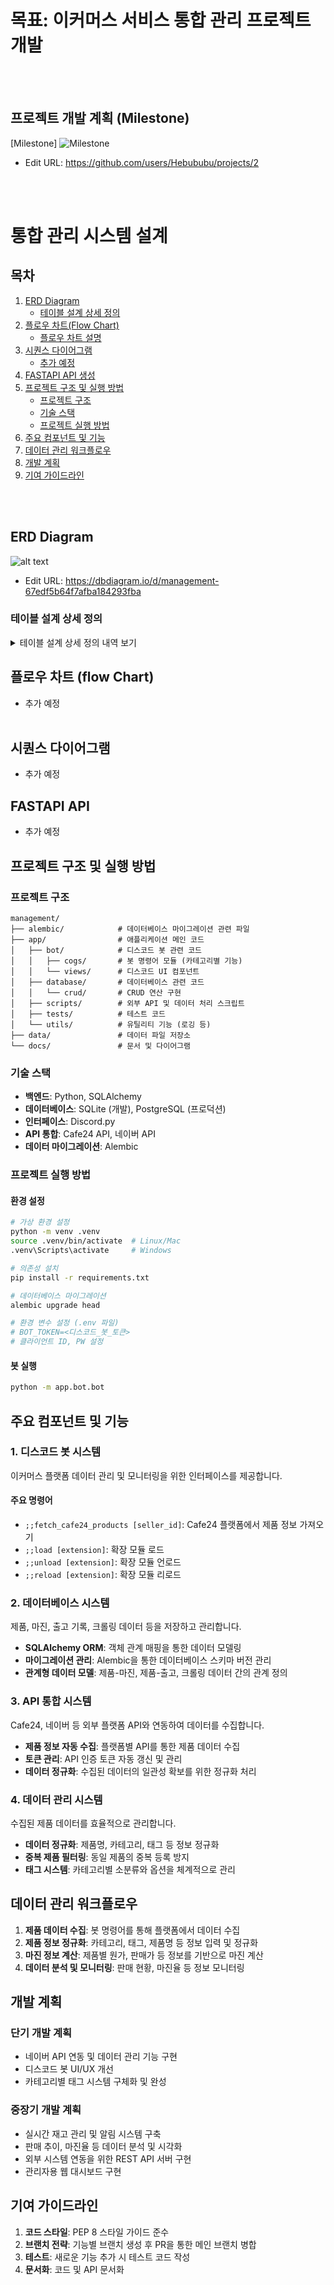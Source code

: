 # 목표: 이커머스 서비스 통합 관리 프로젝트 개발
<br/><br/>

## 프로젝트 개발 계획 (Milestone)

[Milestone]
![Milestone](</docs/MILESTONE.png>)
- Edit URL: https://github.com/users/Hebububu/projects/2

<br/><br/>

# 통합 관리 시스템 설계
## 목차

1. [ERD Diagram](#erd-diagram)
    - [테이블 설계 상세 정의](#테이블-설계-상세-정의)
2. [플로우 차트(Flow Chart)](#플로우-차트-flow-chart)
    - [플로우 차트 설명](#플로우-차트-설명)
3. [시퀀스 다이어그램](#시퀀스-다이어그램)
    - [추가 예정](#추가-예정)
4. [FASTAPI API 생성](#FASTAPI-API)
5. [프로젝트 구조 및 실행 방법](#프로젝트-구조-및-실행-방법)
    - [프로젝트 구조](#프로젝트-구조)
    - [기술 스택](#기술-스택)
    - [프로젝트 실행 방법](#프로젝트-실행-방법)
6. [주요 컴포넌트 및 기능](#주요-컴포넌트-및-기능)
7. [데이터 관리 워크플로우](#데이터-관리-워크플로우)
8. [개발 계획](#개발-계획)
9. [기여 가이드라인](#기여-가이드라인)

<br/><br/>

## ERD Diagram
![alt text](</docs/ERD3.png>)
- Edit URL: https://dbdiagram.io/d/management-67edf5b64f7afba184293fba

### 테이블 설계 상세 정의

<details>
<summary>테이블 설계 상세 정의 내역 보기</summary>

```sql
-- 제품 테이블: 다양한 플랫폼(Cafe24, 네이버 등)에서 수집된 제품 데이터 저장
Table product {
  id integer [pk, increment]           -- 고유 식별자 (자동 증가)
  platform string [not null]           -- 플랫폼명 (카페24, 네이버 등)
  seller_id string [not null]          -- 판매자 ID
  product_id integer [not null]        -- 플랫폼별 제품 ID
  category string                      -- 제품 카테고리 (액상, 기기, 무화기 등)
  company string                       -- 제조사/공급사
  sale_name string [not null]          -- 플랫폼에 표시되는 판매명
  product_name string                  -- 관리제품명 (정규화된 실제 제품명)
  tags string                          -- 소분류 및 옵션 태그 (파이프로 구분)
  data json [not null]                 -- 플랫폼별 원본 제품 데이터 (JSON)
  created_at datetime [not null]       -- 생성 시간
  updated_at datetime [not null]       -- 업데이트 시간

  indexes {
    (platform, seller_id, company, category, product_name, tags) [unique, name: 'uq_product']
  }
}

-- 마진 테이블: 제품의 가격, 원가, 마진 정보 저장
Table margin {
  id integer [pk, increment]           -- 고유 식별자 (자동 증가)
  platform string [not null]           -- 플랫폼명 (product 테이블 참조)
  seller_id string [not null]          -- 판매자 ID (product 테이블 참조)
  company string [not null]            -- 제조사/공급사 (product 테이블 참조)
  product_name string [not null]       -- 관리제품명 (product 테이블 참조)
  price integer [not null]             -- 판매가
  cost integer [not null]              -- 원가
  marketplace_charge float [not null]  -- 마켓플레이스 수수료율
  margin integer [not null]            -- 마진 (판매가 - 원가 - 수수료 등)
  margin_rate integer [not null]       -- 마진율 (%)
  gift integer [not null]              -- 사은품 비용
  delivery_fee integer [not null]      -- 배송비
  post_fee integer [not null]          -- 발송비
  category string [not null]           -- 관리용 카테고리
  created_at datetime [not null]       -- 생성 시간
  updated_at datetime [not null]       -- 업데이트 시간

  indexes {
    (platform, seller_id, company, product_name, category) [name: 'fk_margin_product']
  }
}

-- 사용자 테이블: 시스템 사용자 정보 저장
Table user {
  id integer [pk, increment]           -- 고유 식별자 (자동 증가)
  name string [not null]               -- 사용자 이름
  email string [not null]              -- 이메일 주소
  created_at datetime [not null]       -- 계정 생성 시간
  updated_at datetime [not null]       -- 계정 업데이트 시간
}

-- 로그 테이블: 사용자 활동 및 시스템 이벤트 로그 저장
Table log {
  id integer [pk, increment]           -- 고유 식별자 (자동 증가)
  user_id integer [not null]           -- 사용자 ID (user 테이블 참조)
  type string [not null]               -- 로그 유형 (정보, 경고, 오류 등)
  source string [not null]             -- 로그 소스
  message string [not null]            -- 로그 메시지
  ip_address string [not null]         -- 클라이언트 IP 주소
  created_at datetime [not null]       -- 로그 생성 시간
}

-- 출고 테이블: 제품 출고 정보 저장
Table ob {
  id integer [pk, increment]           -- 고유 식별자 (자동 증가)
  history_id integer [not null]        -- 출고 기록 ID (ob_history 테이블 참조)
  created_at datetime [not null]       -- 출고 시간
}

-- 출고 기록 테이블: 출고 이력 상세 정보 저장
Table ob_history {
  id integer [pk, increment]           -- 고유 식별자 (자동 증가)
  platform string [not null]           -- 출고 플랫폼
  seller_id string [not null]          -- 판매자 ID
  product_id string [not null]         -- 제품 ID
  compnay string [not null]            -- 제조사/공급사 (오타: company로 수정 필요)
  product_name string [not null]       -- 제품명
  price integer [not null]             -- 판매가
  category string [not null]           -- 제품 카테고리
  amount integer [not null]            -- 출고 수량
  created_at datetime [not null]       -- 기록 생성 시간
}

-- 크롤링 데이터 테이블: 외부 사이트에서 크롤링한 제품 정보 저장
Table crawled_data {
  id integer [pk, increment]           -- 고유 식별자 (자동 증가)
  product_name string [not null]       -- 제품명 (product 테이블의 product_name과 연계)
  title string [not null]              -- 크롤링한 제품 제목
  url string [not null]                -- 제품 URL
  price integer [not null]             -- 판매가
  discount_price integer               -- 할인가
  created_at datetime [not null]       -- 생성 시간
  updated_at datetime [not null]       -- 업데이트 시간
}

-- 크롤링 쿠폰 데이터 테이블: 크롤링한 제품의 쿠폰 정보 저장
Table crawled_data_coupon {
  id integer [pk, increment]           -- 고유 식별자 (자동 증가)
  crawled_data_id integer [not null]   -- 크롤링 데이터 ID (crawled_data 테이블 참조)
  is_available boolean [not null]      -- 쿠폰 사용 가능 여부
  description string                   -- 쿠폰 설명
  discount_price integer [not null]    -- 쿠폰 할인액
}

-- 크롤링 배송 데이터 테이블: 크롤링한 제품의 배송 정보 저장
Table crawled_data_shipping {
  id integer [pk, increment]           -- 고유 식별자 (자동 증가) 
  crawled_data_id integer [not null]   -- 크롤링 데이터 ID (crawled_data 테이블 참조)
  fee integer [not null]               -- 배송비
  company string [not null]            -- 배송 회사
  condition string [not null]          -- 배송 조건
  free_condition_amount integer [not null] -- 무료 배송 조건 금액
  jeju_fee integer [not null]          -- 제주 추가 배송비
  island_fee integer [not null]        -- 도서산간 추가 배송비
}

-- 크롤링 포인트 데이터 테이블: 크롤링한 제품의 포인트/리뷰 정보 저장
Table crawled_data_point {
  id integer [pk, increment]           -- 고유 식별자 (자동 증가)
  crawled_data_id integer [not null]   -- 크롤링 데이터 ID (crawled_data 테이블 참조)
  text_point integer [not null]        -- 텍스트 리뷰 포인트
  photo_point integer [not null]       -- 포토 리뷰 포인트
  month_text_point integer [not null]  -- 이달의 텍스트 리뷰 포인트
  month_photo_point integer [not null] -- 이달의 포토 리뷰 포인트
  notification_point integer [not null] -- 구매확정 포인트
}

-- 관계 정의
Ref: "product"."id" < "margin"."id"
Ref: "user"."id" < "log"."user_id"
Ref: "ob_history"."id" < "ob"."history_id"
Ref: "crawled_data"."id" < "crawled_data_coupon"."crawled_data_id"
Ref: "crawled_data"."id" < "crawled_data_shipping"."crawled_data_id"
Ref: "crawled_data"."id" < "crawled_data_point"."crawled_data_id"

-- 복합 외래 키 제약 조건
Ref: (product.platform, product.seller_id, product.company, product.product_name, product.category) < (margin.platform, margin.seller_id, margin.company, margin.product_name, margin.category)
```

</details>

## 플로우 차트 (flow Chart)
- 추가 예정
<br/><br/>

## 시퀀스 다이어그램
- 추가 예정

## FASTAPI API
- 추가 예정

## 프로젝트 구조 및 실행 방법

### 프로젝트 구조

```
management/
├── alembic/            # 데이터베이스 마이그레이션 관련 파일
├── app/                # 애플리케이션 메인 코드
│   ├── bot/            # 디스코드 봇 관련 코드
│   │   ├── cogs/       # 봇 명령어 모듈 (카테고리별 기능)
│   │   └── views/      # 디스코드 UI 컴포넌트
│   ├── database/       # 데이터베이스 관련 코드
│   │   └── crud/       # CRUD 연산 구현
│   ├── scripts/        # 외부 API 및 데이터 처리 스크립트
│   ├── tests/          # 테스트 코드
│   └── utils/          # 유틸리티 기능 (로깅 등)
├── data/               # 데이터 파일 저장소
└── docs/               # 문서 및 다이어그램
```

### 기술 스택

- **백엔드**: Python, SQLAlchemy
- **데이터베이스**: SQLite (개발), PostgreSQL (프로덕션)
- **인터페이스**: Discord.py
- **API 통합**: Cafe24 API, 네이버 API
- **데이터 마이그레이션**: Alembic

### 프로젝트 실행 방법

#### 환경 설정

```bash
# 가상 환경 설정
python -m venv .venv
source .venv/bin/activate  # Linux/Mac
.venv\Scripts\activate     # Windows

# 의존성 설치
pip install -r requirements.txt

# 데이터베이스 마이그레이션
alembic upgrade head

# 환경 변수 설정 (.env 파일)
# BOT_TOKEN=<디스코드_봇_토큰>
# 클라이언트 ID, PW 설정
```

#### 봇 실행

```bash
python -m app.bot.bot
```

## 주요 컴포넌트 및 기능

### 1. 디스코드 봇 시스템

이커머스 플랫폼 데이터 관리 및 모니터링을 위한 인터페이스를 제공합니다.

#### 주요 명령어

- `;;fetch_cafe24_products [seller_id]`: Cafe24 플랫폼에서 제품 정보 가져오기
- `;;load [extension]`: 확장 모듈 로드
- `;;unload [extension]`: 확장 모듈 언로드
- `;;reload [extension]`: 확장 모듈 리로드

### 2. 데이터베이스 시스템

제품, 마진, 출고 기록, 크롤링 데이터 등을 저장하고 관리합니다.

- **SQLAlchemy ORM**: 객체 관계 매핑을 통한 데이터 모델링
- **마이그레이션 관리**: Alembic을 통한 데이터베이스 스키마 버전 관리
- **관계형 데이터 모델**: 제품-마진, 제품-출고, 크롤링 데이터 간의 관계 정의

### 3. API 통합 시스템

Cafe24, 네이버 등 외부 플랫폼 API와 연동하여 데이터를 수집합니다.

- **제품 정보 자동 수집**: 플랫폼별 API를 통한 제품 데이터 수집
- **토큰 관리**: API 인증 토큰 자동 갱신 및 관리
- **데이터 정규화**: 수집된 데이터의 일관성 확보를 위한 정규화 처리

### 4. 데이터 관리 시스템

수집된 제품 데이터를 효율적으로 관리합니다.

- **데이터 정규화**: 제품명, 카테고리, 태그 등 정보 정규화
- **중복 제품 필터링**: 동일 제품의 중복 등록 방지
- **태그 시스템**: 카테고리별 소분류와 옵션을 체계적으로 관리

## 데이터 관리 워크플로우

1. **제품 데이터 수집**: 봇 명령어를 통해 플랫폼에서 데이터 수집
2. **제품 정보 정규화**: 카테고리, 태그, 제품명 등 정보 입력 및 정규화
3. **마진 정보 계산**: 제품별 원가, 판매가 등 정보를 기반으로 마진 계산
4. **데이터 분석 및 모니터링**: 판매 현황, 마진율 등 정보 모니터링

## 개발 계획

### 단기 개발 계획

- 네이버 API 연동 및 데이터 관리 기능 구현
- 디스코드 봇 UI/UX 개선
- 카테고리별 태그 시스템 구체화 및 완성

### 중장기 개발 계획

- 실시간 재고 관리 및 알림 시스템 구축
- 판매 추이, 마진율 등 데이터 분석 및 시각화
- 외부 시스템 연동을 위한 REST API 서버 구현
- 관리자용 웹 대시보드 구현

## 기여 가이드라인

1. **코드 스타일**: PEP 8 스타일 가이드 준수
2. **브랜치 전략**: 기능별 브랜치 생성 후 PR을 통한 메인 브랜치 병합
3. **테스트**: 새로운 기능 추가 시 테스트 코드 작성
4. **문서화**: 코드 및 API 문서화